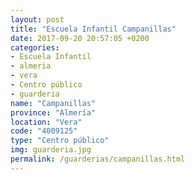 ```yaml
---
layout: post
title: "Escuela Infantil Campanillas"
date: 2017-09-20 20:57:05 +0200
categories:
- Escuela Infantil
- almeria
- vera
- Centro público
- guarderia
name: "Campanillas"
province: "Almería"
location: "Vera"
code: "4009125"
type: "Centro público"
img: guarderia.jpg
permalink: /guarderias/campanillas.html
---
```

